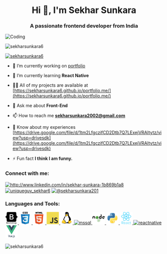 <h1 align="center">Hi 👋, I'm Sekhar Sunkara</h1>
<h3 align="center">A passionate frontend developer from India</h3>
<img align="centre" alt="Coding" width="200" src="https://media.tenor.com/lNtmoshuUI8AAAAi/bahroo-hacker.gif" alt="">

<p align="left"> <img
        src="https://komarev.com/ghpvc/?username=sekharsunkara6&label=Profile%20views&color=0e75b6&style=flat"
        alt="sekharsunkara6" /> </p>

<p align="left"> <a href="https://github.com/ryo-ma/github-profile-trophy"><img
            src="https://github-profile-trophy.vercel.app/?username=sekharsunkara6" alt="sekharsunkara6" /></a> </p>

- 🔭 I’m currently working on [portfolio](https://sekharsunkara6.github.io/portfolio.me/)

- 🌱 I’m currently learning **React Native**

- 👨‍💻 All of my projects are available at
[https://sekharsunkara6.github.io/portfolio.me/](https://sekharsunkara6.github.io/portfolio.me/)

- 💬 Ask me about **Front-End**

- 📫 How to reach me **sekharsunkara2002@gmail.com**

- 📄 Know about my experiences
[https://drive.google.com/file/d/1tm2LfgczifCD2Dtb7Q7LExejVRAItytz/view?usp=drivesdk](https://drive.google.com/file/d/1tm2LfgczifCD2Dtb7Q7LExejVRAItytz/view?usp=drivesdk)

- ⚡ Fun fact **I think I am funny.**

<h3 align="left">Connect with me:</h3>
<p align="left">
    <a href="https://linkedin.com/in/http://www.linkedin.com/in/sekhar-sunkara-1b869b1a8" target="blank"><img
            align="center"
            src="https://raw.githubusercontent.com/rahuldkjain/github-profile-readme-generator/master/src/images/icons/Social/linked-in-alt.svg"
            alt="http://www.linkedin.com/in/sekhar-sunkara-1b869b1a8" height="30" width="40" /></a>
    <a href="https://instagram.com/uniqueguy_sekhar6" target="blank"><img align="center"
            src="https://raw.githubusercontent.com/rahuldkjain/github-profile-readme-generator/master/src/images/icons/Social/instagram.svg"
            alt="uniqueguy_sekhar6" height="30" width="40" /></a>
    <a href="https://www.hackerrank.com/@sekharsunkara201" target="blank"><img align="center"
            src="https://raw.githubusercontent.com/rahuldkjain/github-profile-readme-generator/master/src/images/icons/Social/hackerrank.svg"
            alt="@sekharsunkara201" height="30" width="40" /></a>
</p>

<h3 align="left">Languages and Tools:</h3>
<p align="left"> <a href="https://getbootstrap.com" target="_blank" rel="noreferrer"> <img
            src="https://raw.githubusercontent.com/devicons/devicon/master/icons/bootstrap/bootstrap-plain-wordmark.svg"
            alt="bootstrap" width="40" height="40" /> </a> <a href="https://www.w3schools.com/css/" target="_blank"
        rel="noreferrer"> <img
            src="https://raw.githubusercontent.com/devicons/devicon/master/icons/css3/css3-original-wordmark.svg"
            alt="css3" width="40" height="40" /> </a> <a href="https://www.w3.org/html/" target="_blank"
        rel="noreferrer"> <img
            src="https://raw.githubusercontent.com/devicons/devicon/master/icons/html5/html5-original-wordmark.svg"
            alt="html5" width="40" height="40" /> </a> <a href="https://developer.mozilla.org/en-US/docs/Web/JavaScript"
        target="_blank" rel="noreferrer"> <img
            src="https://raw.githubusercontent.com/devicons/devicon/master/icons/javascript/javascript-original.svg"
            alt="javascript" width="40" height="40" /> </a> <a href="https://www.linux.org/" target="_blank"
        rel="noreferrer"> <img
            src="https://raw.githubusercontent.com/devicons/devicon/master/icons/linux/linux-original.svg" alt="linux"
            width="40" height="40" /> </a> <a href="https://www.microsoft.com/en-us/sql-server" target="_blank"
        rel="noreferrer"> <img src="https://www.svgrepo.com/show/303229/microsoft-sql-server-logo.svg" alt="mssql"
            width="40" height="40" /> </a> <a href="https://nodejs.org" target="_blank" rel="noreferrer"> <img
            src="https://raw.githubusercontent.com/devicons/devicon/master/icons/nodejs/nodejs-original-wordmark.svg"
            alt="nodejs" width="40" height="40" /> </a> <a href="https://www.python.org" target="_blank"
        rel="noreferrer"> <img
            src="https://raw.githubusercontent.com/devicons/devicon/master/icons/python/python-original.svg"
            alt="python" width="40" height="40" /> </a> <a href="https://reactjs.org/" target="_blank" rel="noreferrer">
        <img src="https://raw.githubusercontent.com/devicons/devicon/master/icons/react/react-original-wordmark.svg"
            alt="react" width="40" height="40" /> </a> <a href="https://reactnative.dev/" target="_blank"
        rel="noreferrer"> <img src="https://reactnative.dev/img/header_logo.svg" alt="reactnative" width="40"
            height="40" /> </a> <a href="https://vuejs.org/" target="_blank" rel="noreferrer"> <img
            src="https://raw.githubusercontent.com/devicons/devicon/master/icons/vuejs/vuejs-original-wordmark.svg"
            alt="vuejs" width="40" height="40" /> </a> </p>

<p><img align="center"
        src="https://github-readme-stats.vercel.app/api/top-langs?username=sekharsunkara6&show_icons=true&locale=en&layout=compact"
        alt="sekharsunkara6" /></p>

